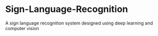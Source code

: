 # Sign-Language-Recognition
A sign language recognition system designed using deep learning and computer vision 
